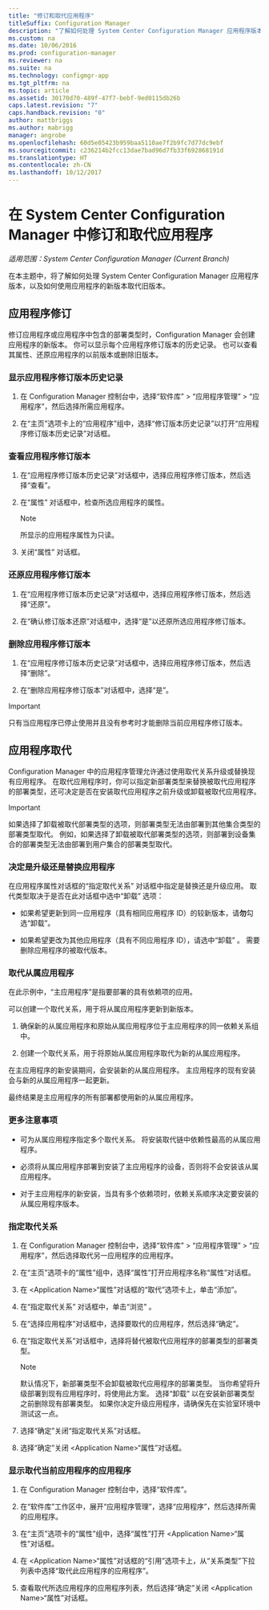 ```yaml
---
title: "修订和取代应用程序"
titleSuffix: Configuration Manager
description: "了解如何处理 System Center Configuration Manager 应用程序版本和取代应用程序。"
ms.custom: na
ms.date: 10/06/2016
ms.prod: configuration-manager
ms.reviewer: na
ms.suite: na
ms.technology: configmgr-app
ms.tgt_pltfrm: na
ms.topic: article
ms.assetid: 30170d70-489f-47f7-bebf-9ed0115db26b
caps.latest.revision: "7"
caps.handback.revision: "0"
author: mattbriggs
ms.author: mabrigg
manager: angrobe
ms.openlocfilehash: 60d5e05423b959baa5110ae7f2b9fc7d77dc9ebf
ms.sourcegitcommit: c236214b2fcc13dae7bad96d7fb33f692868191d
ms.translationtype: HT
ms.contentlocale: zh-CN
ms.lasthandoff: 10/12/2017
---
```

# <a name="revise-and-supersede-applications-in-system-center-configuration-manager"></a>在 System Center Configuration Manager 中修订和取代应用程序

*适用范围：System Center Configuration Manager (Current Branch)*

在本主题中，将了解如何处理 System Center Configuration Manager 应用程序版本，以及如何使用应用程序的新版本取代旧版本。  

##  <a name="application-revisions"></a>应用程序修订  
 修订应用程序或应用程序中包含的部署类型时，Configuration Manager 会创建应用程序的新版本。 你可以显示每个应用程序修订版本的历史记录。 也可以查看其属性、还原应用程序的以前版本或删除旧版本。  

### <a name="to-display-an-application-revision-history"></a>显示应用程序修订版本历史记录  

1.  在 Configuration Manager 控制台中，选择“软件库” > “应用程序管理” > “应用程序”，然后选择所需应用程序。  

3.  在“主页”选项卡上的“应用程序”组中，选择“修订版本历史记录”以打开“应用程序修订版本历史记录”对话框。  

### <a name="to-view-an-application-revision"></a>查看应用程序修订版本  

1.  在“应用程序修订版本历史记录”对话框中，选择应用程序修订版本，然后选择“查看”。  

2.  在“属性”  对话框中，检查所选应用程序的属性。  

    > [!NOTE]  
    >  所显示的应用程序属性为只读。  

3.  关闭“属性”  对话框。  

### <a name="to-restore-an-application-revision"></a>还原应用程序修订版本  

1.  在“应用程序修订版本历史记录”对话框中，选择应用程序修订版本，然后选择“还原”。  

2.  在“确认修订版本还原”对话框中，选择“是”以还原所选应用程序修订版本。  

### <a name="to-delete-an-application-revision"></a>删除应用程序修订版本  

1.  在“应用程序修订版本历史记录”对话框中，选择应用程序修订版本，然后选择“删除”。  

2.  在“删除应用程序修订版本”对话框中，选择“是”。  

> [!IMPORTANT]  
>  只有当应用程序已停止使用并且没有参考时才能删除当前应用程序修订版本。  

##  <a name="application-supersedence"></a>应用程序取代  
 Configuration Manager 中的应用程序管理允许通过使用取代关系升级或替换现有应用程序。 在取代应用程序时，你可以指定新部署类型来替换被取代应用程序的部署类型，还可决定是否在安装取代应用程序之前升级或卸载被取代应用程序。  

> [!IMPORTANT]  
>  如果选择了卸载被取代部署类型的选项，则部署类型无法由部署到其他集合类型的部署类型取代。  例如，如果选择了卸载被取代部署类型的选项，则部署到设备集合的部署类型无法由部署到用户集合的部署类型取代。  

### <a name="decide-whether-to-upgrade-or-replace-an-application"></a>决定是升级还是替换应用程序  
 在应用程序属性对话框的“指定取代关系”  对话框中指定是替换还是升级应用。 取代类型取决于是否在此对话框中选中“卸载”  选项：  

-   如果希望更新到同一应用程序（具有相同应用程序 ID）的较新版本，请**勿**勾选“卸载”。  

-   如果希望更改为其他应用程序（具有不同应用程序 ID），请选中“卸载” 。 需要删除应用程序的被取代版本。  

### <a name="supersede-dependent-applications"></a>取代从属应用程序  
 在此示例中，“主应用程序”是指要部署的具有依赖项的应用。  

 可以创建一个取代关系，用于将从属应用程序更新到新版本。  

1.  确保新的从属应用程序和原始从属应用程序位于主应用程序的同一依赖关系组中。  

2.  创建一个取代关系，用于将原始从属应用程序取代为新的从属应用程序。  

 在主应用程序的新安装期间，会安装新的从属应用程序。 主应用程序的现有安装会与新的从属应用程序一起更新。  

 最终结果是主应用程序的所有部署都使用新的从属应用程序。  

### <a name="further-considerations"></a>更多注意事项  

-   可为从属应用程序指定多个取代关系。 将安装取代链中依赖性最高的从属应用程序。  

-   必须将从属应用程序部署到安装了主应用程序的设备，否则将不会安装该从属应用程序。  

-   对于主应用程序的新安装，当具有多个依赖项时，依赖关系顺序决定要安装的从属应用程序版本。  

### <a name="to-specify-a-supersedence-relationship"></a>指定取代关系  

1.  在 Configuration Manager 控制台中，选择“软件库” > “应用程序管理” > “应用程序”，然后选择取代另一应用程序的应用程序。  

3.  在“主页”选项卡的“属性”组中，选择“属性”打开应用程序名称“属性”对话框。  

4.  在 <Application Name\>“属性”对话框的“取代”选项卡上，单击“添加”。  

5.  在“指定取代关系”  对话框中，单击“浏览” 。  

6.  在“选择应用程序”对话框中，选择要取代的应用程序，然后选择“确定”。  

7.  在“指定取代关系”对话框中，选择将替代被取代应用程序的部署类型的部署类型。  

    > [!NOTE]  
    >  默认情况下，新部署类型不会卸载被取代应用程序的部署类型。 当你希望将升级部署到现有应用程序时，将使用此方案。 选择“卸载”  以在安装新部署类型之前删除现有部署类型。 如果你决定升级应用程序，请确保先在实验室环境中测试这一点。  

8.  选择“确定”关闭“指定取代关系”对话框。  

9. 选择“确定”关闭 <Application Name\>“属性”对话框。  

### <a name="to-display-applications-that-supersede-the-current-application"></a>显示取代当前应用程序的应用程序  

1.  在 Configuration Manager 控制台中，选择“软件库”。  

2.  在“软件库”工作区中，展开“应用程序管理”，选择“应用程序”，然后选择所需的应用程序。  

3.  在“主页”选项卡的“属性”组中，选择“属性”打开 <Application Name\>“属性”对话框。  

4.  在 <Application Name\>“属性”对话框的“引用”选项卡上，从“关系类型”下拉列表中选择“取代此应用程序的应用程序”。  

5.  查看取代所选应用程序的应用程序列表，然后选择“确定”关闭 <Application Name\>“属性”对话框。  
